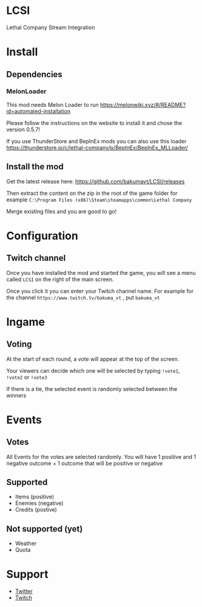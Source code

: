 # LCSI
Lethal Company Stream Integration

# Install

## Dependencies
### MelonLoader
This mod needs Melon Loader to run <https://melonwiki.xyz/#/README?id=automated-installation>

Please follow the instructions on the website to install it and chose the version 0.5.7!

If you use ThunderStore and BepInEx mods you can also use this loader <https://thunderstore.io/c/lethal-company/p/BepInEx/BepInEx_MLLoader/>

## Install the mod
Get the latest release here: <https://github.com/bakumavt/LCSI/releases>

Then extract the content on the zip in the root of the game folder for example `C:\Program Files (x86)\Steam\steamapps\common\Lethal Company`

Merge existing files and you are good to go!

# Configuration

## Twitch channel
Once you have installed the mod and started the game, you will see a menu called `LCSI` on the right of the main screen.

Once you click it you can enter your Twitch channel name. For example for the channel `https://www.twitch.tv/bakuma_vt` , put `bakuma_vt`

# Ingame

## Voting
At the start of each round, a vote will appear at the top of the screen.

Your viewers can decide which one will be selected by typing `!vote1`, `!vote2` or `!vote3`

If there is a tie, the selected event is randomly selected between the winners

# Events
## Votes
All Events for the votes are selected randomly. You will have 1 positive and 1 negative outcome + 1 outcome that will be positive or negative
## Supported
- Items (positive)
- Enemies (negative)
- Credits (postive)

## Not supported (yet)
- Weather
- Quota

# Support

- [Twitter](https://twitter.com/bakuma_vt)
- [Twitch](https://www.twitch.tv/bakuma_vt)
